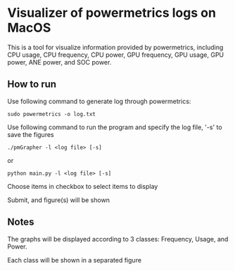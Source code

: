 # Visualizer of powermetrics logs on MacOS

This is a tool for visualize information provided by powermetrics, including CPU usage, CPU frequency, CPU power, GPU frequency, GPU usage, GPU power, ANE power, and SOC power.

## How to run
Use following command to generate log through powermetrics:
```
sudo powermetrics -o log.txt
```

Use following command to run the program and specify the log file, '-s' to save the figures
```
./pmGrapher -l <log file> [-s]
```
or
```
python main.py -l <log file> [-s]
```

Choose items in checkbox to select items to display

Submit, and figure(s) will be shown

## Notes
The graphs will be displayed according to 3 classes: Frequency, Usage, and Power.

Each class will be shown in a separated figure